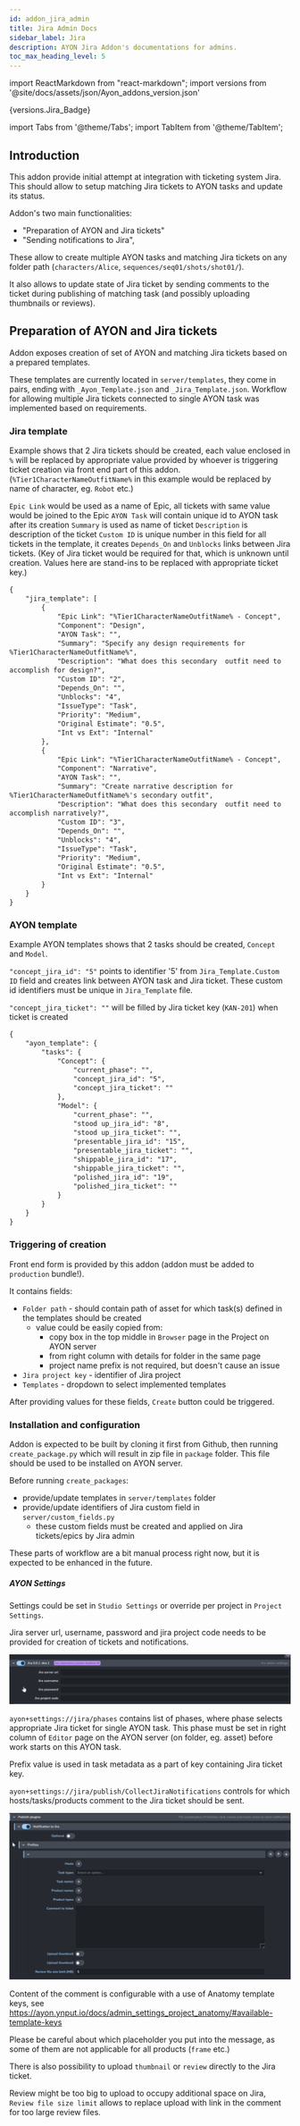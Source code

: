 ```yaml
---
id: addon_jira_admin
title: Jira Admin Docs
sidebar_label: Jira
description: AYON Jira Addon's documentations for admins.
toc_max_heading_level: 5
---
```


import ReactMarkdown from "react-markdown";
import versions from '@site/docs/assets/json/Ayon_addons_version.json'

<ReactMarkdown>
{versions.Jira_Badge}
</ReactMarkdown>

import Tabs from '@theme/Tabs';
import TabItem from '@theme/TabItem';

## Introduction

This addon provide initial attempt at integration with ticketing system Jira. This should allow to setup matching Jira
tickets to AYON tasks and update its status.

Addon's two main functionalities:
- "Preparation of AYON and Jira tickets"
- "Sending notifications to Jira",

These allow to create multiple AYON tasks and matching Jira tickets on any folder path (`characters/Alice`, `sequences/seq01/shots/shot01/`).

It also allows to update state of Jira ticket by sending comments to the ticket during publishing of matching task
(and possibly uploading thumbnails or reviews).


## Preparation of AYON and Jira tickets

Addon exposes creation of set of AYON and matching Jira tickets based on a prepared templates. 

These templates are currently located in `server/templates`, they come in pairs, ending with `_Ayon_Template.json` and `_Jira_Template.json`.
Workflow for allowing multiple Jira tickets connected to single AYON task was implemented based on requirements.

### Jira template

Example shows that 2 Jira tickets should be created, each value enclosed in `%` will be replaced by appropriate
value provided by whoever is triggering ticket creation via front end part of this addon.
(`%Tier1CharacterNameOutfitName%` in this example would be replaced by name of character, eg. `Robot` etc.)

`Epic Link` would be used as a name of Epic, all tickets with same value would be joined to the Epic
`AYON Task` will contain unique id to AYON task after its creation
`Summary` is used as name of ticket
`Description` is description of the ticket
`Custom ID` is unique number in this field for all tickets in the template, it creates `Depends_On` and `Unblocks`
links between Jira tickets. (Key of Jira ticket would be required for that, which is unknown until creation.
Values here are stand-ins to be replaced with appropriate ticket key.)

```
{
    "jira_template": [
        {
            "Epic Link": "%Tier1CharacterNameOutfitName% - Concept",
            "Component": "Design",
            "AYON Task": "",
            "Summary": "Specify any design requirements for %Tier1CharacterNameOutfitName%",
            "Description": "What does this secondary  outfit need to accomplish for design?",
            "Custom ID": "2",
            "Depends_On": "",
            "Unblocks": "4",
            "IssueType": "Task",
            "Priority": "Medium",
            "Original Estimate": "0.5",
            "Int vs Ext": "Internal"
        },
        {
            "Epic Link": "%Tier1CharacterNameOutfitName% - Concept",
            "Component": "Narrative",
            "AYON Task": "",
            "Summary": "Create narrative description for %Tier1CharacterNameOutfitName%'s secondary outfit",
            "Description": "What does this secondary  outfit need to accomplish narratively?",
            "Custom ID": "3",
            "Depends_On": "",
            "Unblocks": "4",
            "IssueType": "Task",
            "Priority": "Medium",
            "Original Estimate": "0.5",
            "Int vs Ext": "Internal"
        }
    }
}
```

### AYON template

Example AYON templates shows that 2 tasks should be created, `Concept` and `Model`.

`"concept_jira_id": "5"` points to identifier '5' from `Jira_Template.Custom ID` field and creates link between AYON task and Jira ticket.
These custom id identifiers must be unique in `Jira_Template` file.

`"concept_jira_ticket": ""` will be filled by Jira ticket key (`KAN-201`) when ticket is created

```
{    
    "ayon_template": {
        "tasks": {
            "Concept": {
                "current_phase": "",
                "concept_jira_id": "5",
                "concept_jira_ticket": ""
            },
            "Model": {
                "current_phase": "",
                "stood up_jira_id": "8",
                "stood up_jira_ticket": "",
                "presentable_jira_id": "15",
                "presentable_jira_ticket": "",
                "shippable_jira_id": "17",
                "shippable_jira_ticket": "",
                "polished_jira_id": "19",
                "polished_jira_ticket": ""
            }
        }
    }
}
```


### Triggering of creation

Front end form is provided by this addon (addon must be added to `production` bundle!).

It contains fields:
- `Folder path` - should contain path of asset for which task(s) defined in the templates should be created
  - value could be easily copied from:
    - copy box in the top middle in `Browser` page in the Project on AYON server
    - from right column with details for folder in the same page
    - project name prefix is not required, but doesn't cause an issue
- `Jira project key` - identifier of Jira project
- `Templates` - dropdown to select implemented templates

After providing values for these fields, `Create` button could be triggered.


### Installation and configuration

Addon is expected to be built by cloning it first from Github, then running `create_package.py` which will result
in zip file in `package` folder. This file should be used to be installed on AYON server.

Before running `create_packages`:
- provide/update templates in `server/templates` folder
- provide/update identifiers of Jira custom field in `server/custom_fields.py`
  - these custom fields must be created and applied on Jira tickets/epics by Jira admin

These parts of workflow are a bit manual process right now, but it is expected to be enhanced in the future.

##### AYON Settings

Settings could be set in `Studio Settings` or override per project in `Project Settings`.

Jira server url, username, password and jira project code needs to be provided for creation of tickets and notifications.

![Jira Credentials](assets/jira/jira_studio_settings.png)

`ayon+settings://jira/phases` contains list of phases, where phase selects appropriate Jira ticket for single AYON task.
This phase must be set in right column of `Editor` page on the AYON server (on folder, eg. asset) before work starts
on this AYON task.

Prefix value is used in task metadata as a part of key containing Jira ticket key.

`ayon+settings://jira/publish/CollectJiraNotifications` controls for which hosts/tasks/products comment to the
Jira ticket should be sent.

![Jira Notification Profiles](assets/jira/jira_notification_profiles.png)

Content of the comment is configurable with a use of Anatomy template keys, see https://ayon.ynput.io/docs/admin_settings_project_anatomy/#available-template-keys

Please be careful about which placeholder you put into the message, as some of them are not applicable for all products (`frame` etc.)

There is also possibility to upload `thumbnail` or `review` directly to the Jira ticket.

Review might be too big to upload to occupy additional space on Jira, `Review file size limit` allows to replace upload
with link in the comment for too large review files.
